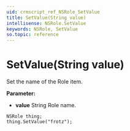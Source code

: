 ```yaml
---
uid: crmscript_ref_NSRole_SetValue
title: SetValue(String value)
intellisense: NSRole.SetValue
keywords: NSRole, SetValue
so.topic: reference
---
```


# SetValue(String value)

Set the name of the Role item.

**Parameter:** 
* **value** String Role name.

```crmscript
NSRole thing;
thing.SetValue("frotz");
```

